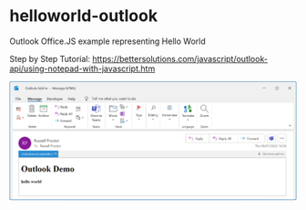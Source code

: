 # helloworld-outlook
Outlook Office.JS example representing Hello World

Step by Step Tutorial:
https://bettersolutions.com/javascript/outlook-api/using-notepad-with-javascript.htm

<img src="screenshot.png"> 
